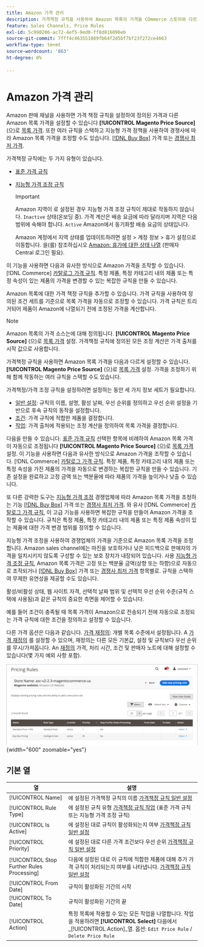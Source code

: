 ```yaml
---
title: Amazon 가격 관리
description: 가격책정 규칙을 사용하여 Amazon 목록의 가격을 COmmerce 스토어와 다르게 설정할 수 있습니다.
feature: Sales Channels, Price Rules
exl-id: 5c990206-ac72-4ef5-9ed0-ff8d816096eb
source-git-commit: 7fff4c463551089fb64f2d5bf7bf23f272ce4663
workflow-type: tm+mt
source-wordcount: '863'
ht-degree: 0%

---
```


# Amazon 가격 관리

Amazon 판매 채널을 사용하면 가격 책정 규칙을 설정하여 정의된 가격과 다른 Amazon 목록 가격을 설정할 수 있습니다 **[!UICONTROL Magento Price Source]** (으)로 [목록 가격](./listing-price.md). 또한 여러 규칙을 스택하고 지능형 가격 정책을 사용하여 경쟁사에 따라 Amazon 목록 가격을 조정할 수도 있습니다. [[!DNL Buy Box]](./buy-box-competitor-pricing.md) 가격 또는 [경쟁사 최저 가격](./lowest-competitor-pricing.md).

가격책정 규칙에는 두 가지 유형이 있습니다.

- [표준 가격 규칙](./standard-price-rules.md)
- [지능형 가격 조정 규칙](./intelligent-repricing-rules.md)

  >[!IMPORTANT]
  >
  >Amazon 지역이 로 설정된 경우 지능형 가격 조정 규칙이 제대로 작동하지 않습니다. `Inactive` 상태(온보딩 중). 가격 계산은 배송 요금에 따라 달라지며 지역은 다음 범위에 속해야 합니다. `Active` Amazon에서 동기화할 배송 요금의 상태입니다.
  >
  >Amazon 계정에서 지역 상태를 업데이트하려면 설정 > 계정 정보 > 휴가 설정으로 이동합니다. 을(를) 참조하십시오 [Amazon: 휴가에 대한 상태 나열](https://sellercentral.amazon.com/gp/help/help.html?itemID=200135620) (판매자 Central 로그인 필요).

이 기능을 사용하면 다음과 유사한 방식으로 Amazon 가격을 조작할 수 있습니다. [!DNL Commerce] [카탈로그 가격 규칙](https://experienceleague.adobe.com/docs/commerce-admin/catalog/products/pricing/pricing-advanced.html). 특정 제품, 특정 카테고리 내의 제품 또는 특정 속성이 있는 제품의 가격을 변경할 수 있는 복잡한 규칙을 만들 수 있습니다.

Amazon 목록에 대한 가격 책정 규칙을 추가할 수 있습니다. 가격 규칙을 사용하여 정의된 조건 세트를 기준으로 목록 가격을 자동으로 조정할 수 있습니다. 가격 규칙은 트리거되어 제품이 Amazon에 나열되기 전에 조정된 가격을 계산합니다.

>[!NOTE]
>
>Amazon 목록의 가격 소스는에 대해 정의됩니다. **[!UICONTROL Magento Price Source]** (으)로 [목록 가격](./listing-price.md) 설정. 가격책정 규칙에 정의된 모든 조정 계산은 가격 출처를 시작 값으로 사용합니다.

가격책정 규칙을 사용하면 Amazon 목록 가격을 다음과 다르게 설정할 수 있습니다. **[!UICONTROL Magento Price Source]** (으)로 [목록 가격](./listing-price.md) 설정. 가격을 조정하기 위해 함께 작동하는 여러 규칙을 스택할 수도 있습니다.

가격책정/가격 조정 규칙을 설정하려면 설정하는 동안 세 가지 정보 세트가 필요합니다.

- [일반 설정](./pricing-rule-general-settings.md): 규칙의 이름, 설명, 활성 날짜, 우선 순위를 정의하고 우선 순위 설정을 기반으로 후속 규칙의 동작을 설정합니다.
- [조건](./pricing-rule-conditions.md): 가격 규칙에 적합한 제품을 결정합니다.
- [작업](./pricing-rule-actions.md): 가격 출처에 적용되는 조정 계산을 정의하여 목록 가격을 결정합니다.

다음을 만들 수 있습니다. [표준 가격 규칙](./standard-price-rules.md) 선택한 항목에 비례하여 Amazon 목록 가격이 자동으로 조정됩니다 **[!UICONTROL Magento Price Source]** (으)로 [목록 가격](./listing-price.md) 설정. 이 기능을 사용하면 다음과 유사한 방식으로 Amazon 가격을 조작할 수 있습니다. [!DNL Commerce] [카탈로그 가격 규칙](https://experienceleague.adobe.com/docs/commerce-admin/marketing/promotions/catalog-rules/price-rules-catalog.html). 특정 제품, 특정 카테고리 내의 제품 또는 특정 속성을 가진 제품의 가격을 자동으로 변경하는 복잡한 규칙을 만들 수 있습니다. 기존 설정을 완료하고 고정 금액 또는 백분율에 따라 제품의 가격을 높이거나 낮출 수 있습니다.

또 다른 강력한 도구는 [지능형 가격 조정](./intelligent-repricing-rules.md) 경쟁업체에 따라 Amazon 목록 가격을 조정하는 기능 [[!DNL Buy Box]](./buy-box-competitor-pricing.md) 가격 또는 [경쟁사 최저 가격](./lowest-competitor-pricing.md). 와 유사 [!DNL Commerce] [카탈로그 가격 규칙](https://experienceleague.adobe.com/docs/commerce-admin/marketing/promotions/catalog-rules/price-rules-catalog.html), 이 고급 기능을 사용하면 복잡한 규칙을 만들어 Amazon 가격을 조작할 수 있습니다. 규칙은 특정 제품, 특정 카테고리 내의 제품 또는 특정 제품 속성이 있는 제품에 대한 가격 변경 범위를 정의할 수 있습니다.

지능형 가격 조정을 사용하여 경쟁업체의 가격을 기준으로 Amazon 목록 가격을 조정합니다. Amazon sales channel에는 마진을 보호하거나 낮은 피드백으로 판매자의 가격을 일치시키지 않도록 구성할 수 있는 보호 장치가 내장되어 있습니다. 사용 [지능형 가격 조정 규칙](./intelligent-repricing-rules.md), Amazon 목록 가격은 고정 또는 백분율 금액(상향 또는 하향)으로 자동으로 조작되거나 [[!DNL Buy Box]](./buy-box-competitor-pricing.md) 가격 또는 [경쟁사 최저 가격](./lowest-competitor-pricing.md) 항목별로. 규칙을 스택하여 무제한 유연성을 제공할 수도 있습니다.

활성/비활성 상태, 웹 사이트 자격, 선택적 날짜 범위 및 선택적 우선 순위 수준(규칙 스택에 사용됨)과 같은 규칙의 중요한 측면을 제어할 수 있습니다.

예를 들어 조건이 충족될 때 목록 가격이 Amazon으로 전송되기 전에 자동으로 조정되는 가격 규칙에 대한 조건을 정의하고 설정할 수 있습니다.

다른 가격 옵션은 다음과 같습니다. [가격 재정의](./overrides.md): 개별 목록 수준에서 설정됩니다. A [가격 재정의](./overrides.md) 를 설정할 수 있으며, 재정의는 다른 모든 기본값, 설정 및 규칙보다 우선 순위를 무시/가져옵니다. An [재정의](./overrides.md) 가격, 처리 시간, 조건 및 판매자 노트에 대해 설정할 수 있습니다(몇 가지 예외 사항 포함).

![가격 규칙](assets/amazon-pricing-rules.png){width="600" zoomable="yes"}

## 기본 열

| 열 | 설명 |
|--------------------------------------------|------------------------------------------------------------------------------------------------------------------------------------------------------------------------------------------------------|
| [!UICONTROL Name] | 에 설정된 가격책정 규칙의 이름 [가격책정 규칙 일반 설정](./pricing-rule-general-settings.md) |
| [!UICONTROL Rule Type] | 에 설정된 규칙 유형 [가격책정 규칙 작업](./pricing-rule-actions.md) (표준 가격 규칙 또는 지능형 가격 조정 규칙) |
| [!UICONTROL Is Active] | 에 설정된 대로 규칙이 활성화되는지 여부 [가격책정 규칙 일반 설정](./pricing-rule-general-settings.md) |
| [!UICONTROL Priority] | 에 설정된 대로 다른 가격 조건보다 우선 순위 [가격책정 규칙 일반 설정](./pricing-rule-general-settings.md) |
| [!UICONTROL Stop Further Rules Processing] | 다음에 설정된 대로 이 규칙에 적합한 제품에 대해 추가 가격 규칙이 처리되는지 여부를 나타냅니다. [가격책정 규칙 일반 설정](./pricing-rule-general-settings.md) |
| [!UICONTROL From Date] | 규칙이 활성화된 기간의 시작 |
| [!UICONTROL To Date] | 규칙이 활성화된 기간의 끝 |
| [!UICONTROL Action] | 특정 목록에 적용할 수 있는 모든 작업을 나열합니다. 작업을 적용하려면 **[!UICONTROL Select]** 다음에서 _[!UICONTROL Action]_열. 옵션: `Edit Price Rule` / `Delete Price Rule` |
